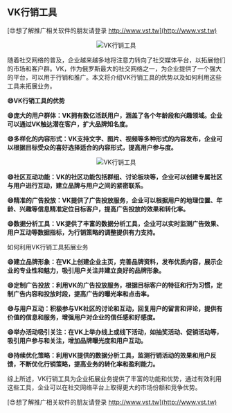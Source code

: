 ## **VK行销工具**

[😍想了解推广相关软件的朋友请登录 http://www.vst.tw](http://www.vst.tw)

 <center><img src="https://vst.tw/MP4/tuiguang/png/6.png" alt="VK行销工具"></center>

随着社交网络的普及，企业越来越多地将注意力转向了社交媒体平台，以拓展他们的市场和客户群。VK，作为俄罗斯最大的社交网络之一，为企业提供了一个强大的平台，可以用于行销和推广。本文将介绍VK行销工具的优势以及如何利用这些工具来拓展业务。

**😄VK行销工具的优势**

**😄庞大的用户群体：VK拥有数亿活跃用户，涵盖了各个年龄段和兴趣领域。企业可以通过VK触达潜在客户，扩大品牌知名度。**

**😄多样化的内容形式：VK支持文字、图片、视频等多种形式的内容发布，企业可以根据目标受众的喜好选择适合的内容形式，提高用户参与度。**

 <center><img src="https://vst.tw/MP4/tuiguang/png/7.png" alt="VK行销工具"></center>

**😄社区互动功能：VK的社区功能包括群组、讨论板块等，企业可以创建专属社区与用户进行互动，建立品牌与用户之间的紧密联系。**

**😄精准的广告投放：VK提供了广告投放服务，企业可以根据用户的地理位置、年龄、兴趣等信息精准定位目标客户，提高广告投放的效果和转化率。**

**😄数据分析工具：VK提供了丰富的数据分析工具，企业可以实时监测广告效果、用户互动等数据指标，为行销策略的调整提供有力支持。**

如何利用VK行销工具拓展业务

**😄建立品牌形象：在VK上创建企业主页，完善品牌资料，发布优质内容，展示企业的专业性和魅力，吸引用户关注并建立良好的品牌形象。**

**😄定制广告投放：利用VK的广告投放服务，根据目标客户的特征和行为习惯，定制广告内容和投放时段，提高广告的曝光率和点击率。**

**😄与用户互动：积极参与VK社区的讨论和互动，回复用户的留言和评论，提供有价值的信息和服务，增强用户对企业的信任感和好感度。**

**😄举办活动吸引关注：在VK上举办线上或线下活动，如抽奖活动、促销活动等，吸引用户参与和关注，增加品牌曝光度和用户互动。**

**😄持续优化策略：利用VK提供的数据分析工具，监测行销活动的效果和用户反馈，不断优化行销策略，提高业务的转化率和盈利能力。**

综上所述，VK行销工具为企业拓展业务提供了丰富的功能和优势，通过有效利用这些工具，企业可以在社交网络平台上取得更大的市场份额和竞争优势。

[😍想了解推广相关软件的朋友请登录 http://www.vst.tw](http://www.vst.tw)



